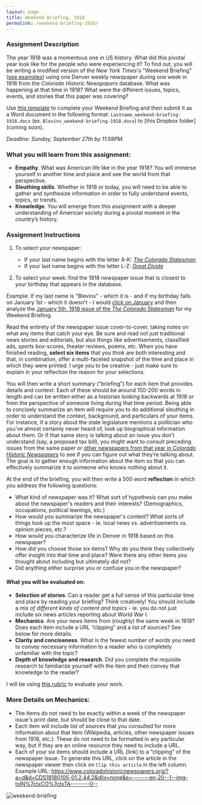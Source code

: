 ```yaml
---
layout: page
title: Weekend Briefing, 1918
permalink: /weekend-briefing-1918/
---
```


### Assignment Description

The year 1918 was a momentous one in US history. What did this pivotal year look like for the people who were experiencing it? To find out, you will be writing a modified version of the *New York Times*'s "Weekend Briefing" ([see examples](https://www.nytimes.com/series/us-weekend-briefing)) using one Denver weekly newspaper during one week in 1918 from the *Colorado Historic Newspapers* database. What was happening at that time in 1918? What were the different issues, topics, events, and stories that this paper was covering?

Use [this template](({{site.baseurl}}/downloads/weekend-briefing-1918-template.docx)) to complete your Weekend Briefing and then submit it as a Word document in the following format: `Lastname_weekend-briefing-1918.docx` (ex. `Blevins_weekend-briefing-1918.docx`) to [this Dropbox folder](coming soon).

*Deadline: Sunday, September 27th by 11:59PM.*

### What you will learn from this assignment:

- **Empathy**. What was American life like in the year 1918? You will immerse yourself in another time and place and see the world from that perspective. 
- **Sleuthing skills**. Whether in 1918 or today, you will need to be able to gather and synthesize information in order to fully understand events, topics, or trends.
- **Knowledge**. You will emerge from this assignment with a deeper understanding of American society during a pivotal moment in the country’s history. 

### Assignment Instructions 

1. To select your newspaper:
   - If your last name begins with the letter A-K: [*The Colorado Statesman*](https://www.coloradohistoricnewspapers.org/?a=cl&cl=CL2.1918&sp=CDS)
   - If your last name begins with the letter L-Z: [*Great Divide*](https://www.coloradohistoricnewspapers.org/?a=cl&cl=CL2.1918&sp=GRD)

2. To select your week: find the 1918 newspaper issue that is closest to your birthday that appears in the database.

Example: If my last name is "Blevins" - which it is - and if my birthday falls on January 1st - which it doesn't - I would [click on January](https://www.coloradohistoricnewspapers.org/?a=cl&cl=CL2.1918.01) and then analyze the [January 5th, 1918 issue of the *The Colorado Statesman*](https://www.coloradohistoricnewspapers.org/?a=d&d=CDS19180105-01) for my Weekend Briefing.

Read the entirety of the newspaper issue cover-to-cover, taking notes on what any items that catch your eye. Be sure and read not just traditional news stories and editorials, but also things like advertisements, classified ads, sports box-scores, theater reviews, poems, etc. When you have finished reading, **select six items** that you think are both interesting and that, in combination, offer a multi-faceted snapshot of the time and place in which they were printed. I urge you to be creative - just make sure to explain in your reflection the reason for your selections.

You will then write a short summary (“briefing”) for each item that provides details and context. Each of these should be around 150-200 words in length and can be written either as a historian looking backwards at 1918 or from the perspective of someone living during that time period. Being able to concisely summarize an item will require you to do additional sleuthing in order to understand the context, background, and particulars of your items. For instance, if a story about the state legislature mentions a politician who you’ve almost certainly never heard of, look up biographical information about them. Or if that same story is talking about an issue you don’t understand (say, a proposed tax bill), you might want to consult preceding issues from the same paper or [other newspapers from that year in *Colorado Historic Newspapers*](https://www.coloradohistoricnewspapers.org/?a=cl&cl=CL2.1918) to see if you can figure out what they’re talking about. The goal is to gather enough information about the item so that you can effectively summarize it to someone who knows nothing about it.

At the end of the briefing, you will then write a 500 word **reflection** in which you address the following questions: 

- What kind of newspaper was it? What sort of hypothesis can you make about the newspaper's readers and their interests? (Demographics, occupations, political leanings, etc.)
- How would you summarize the newspaper's content? What sorts of things took up the most space - ie. local news vs. advertisements vs. opinion pieces, etc.?
- How would you characterize life in Denver in 1918 based on this newspaper?
- How did you choose those six items? Why do you think they collectively offer insight into that time and place? Were there any other items you thought about including but ultimately did not? 
- Did anything either surprise you or confuse you in the newspaper?

#### What you will be evaluated on:
- **Selection of stories**. Can a reader get a full sense of this particular time and place by reading your briefing? Think creatively! You should include a *mix of different kinds of content and topics* - ie. you do not just include six news articles reporting about World War I. 
- **Mechanics**. Are your news items from (roughly) the same week in 1918? Does each item include a URL “clipping” and a list of sources? See below for more details.
- **Clarity and conciseness**. What is the fewest number of words you need to convey necessary information to a reader who is completely unfamiliar with the topic?
- **Depth of knowledge and research**. Did you complete the requisite research to familiarize yourself with the item and then convey that knowledge to the reader?

I will be using [this rubric](({{site.baseurl}}/downloads/weekend-briefing-1918-rubric.docx)) to evaluate your work.
 
### More Details on Mechanics:
- The items do not need to be exactly within a week of the newspaper issue's print date, but should be close to that date.
- Each item will include list of sources that you consulted for more information about that item (Wikipedia, articles, other newspaper issues from 1918, etc.). These do not need to be formatted in any particular way, but if they are an online resource they need to include a URL.
- Each of your six items should include a URL (link) to a “clipping” of the  newspaper issue. To generate this URL, click on the article in the newspaper viewer then click on `Clip this article` in the left column. Example URL: <https://www.coloradohistoricnewspapers.org/?a=d&d=CDS19180105-01.2.44.2&dliv=none&e=-------en-20--1--img-txIN%7ctxCO%7ctxTA--------0-->

![weekend-briefing]({{site.baseurl}}/images/weekend-briefing-1918-screenshot-1.png)

